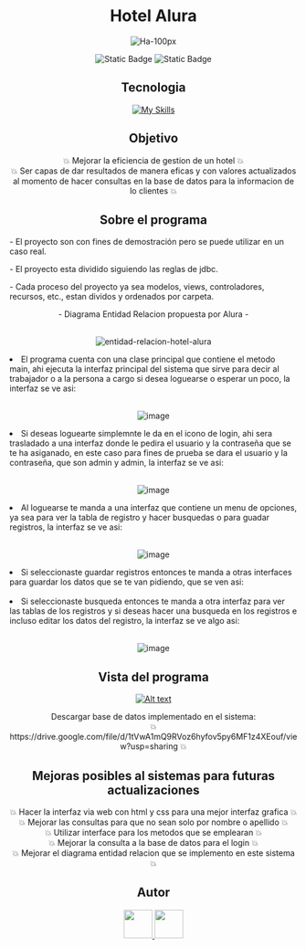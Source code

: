 <h1 align="center">Hotel Alura</h1>
<div align="center">
  
  ![Ha-100px](https://github.com/AdairTm2000/Hotel-Alura/assets/95663264/de2838cd-ae97-4797-9241-15c2045f8d7a)
  
</div>

<div align="center">
  
   ![Static Badge](https://img.shields.io/badge/JDK-Version_17-red)
   ![Static Badge](https://img.shields.io/badge/MySql-Version_8.0.34-blue)

</div>

<h2 align="center">Tecnologia</h2>
<div align="center">
  
   [![My Skills](https://skillicons.dev/icons?i=java)](https://skillicons.dev)
  
</div>

<h2 align="center"> Objetivo </h2>
<p align="center">
  💥 Mejorar la eficiencia de gestion de un hotel 💥 <br>  
  💥 Ser capas de dar resultados de manera eficas y con valores actualizados al momento de hacer consultas en la base de datos para la informacion de lo clientes 💥
 </p>

<h2 align="center"> Sobre el programa </h2>
<p> - El proyecto son con fines de demostración pero se puede utilizar en un caso real. </p>
<p> - El proyecto esta dividido siguiendo las reglas de jdbc. </p>
<p> - Cada proceso del proyecto ya sea modelos, views, controladores, recursos, etc., estan dividos y ordenados por carpeta. </p>
<p align="center"> - Diagrama Entidad Relacion propuesta por Alura - <br> <br></p>
<div align="center">
  
   ![entidad-relacion-hotel-alura](https://github.com/AdairTm2000/Hotel-Alura/assets/95663264/25e942a2-dd77-4ac4-ae71-03caddec1644)
  
</div>

<li>El programa cuenta con una clase principal que contiene el metodo main, ahi ejecuta la interfaz principal del sistema que sirve para decir al trabajador o a la persona a cargo si desea loguearse o esperar un poco, la interfaz se ve asi: <br> <br> </li>

<div align="center">
  
   ![image](https://github.com/AdairTm2000/Hotel-Alura/assets/95663264/b56830fc-0e9a-4f88-ba12-a940c08ab7f3)
 
</div>

<li> Si deseas loguearte simplemnte le da en el icono de login, ahi sera trasladado a una interfaz donde le pedira el usuario y la contraseña que se te ha asiganado, en este caso para fines de prueba se dara el usuario y la contraseña, que son admin y admin, la interfaz se ve asi: <br> <br> </li>

<div align="center">
  
   ![image](https://github.com/AdairTm2000/Hotel-Alura/assets/95663264/87bc8908-2c7c-4a05-bcf4-5f3cfe435806)

</div>

<li> Al loguearse te manda a una interfaz que contiene un menu de opciones, ya sea para ver la tabla de registro y hacer busquedas o para guadar registros, la interfaz se ve asi: <br> <br> </li>

<div align="center">
  
  ![image](https://github.com/AdairTm2000/Hotel-Alura/assets/95663264/a2ce9196-445e-4fbf-9fe6-27834ee75e2c)

</div>

<li>Si seleccionaste guardar registros entonces te manda a otras interfaces para guardar los datos que se te van pidiendo, que se ven asi: <br> <br></li>

<li>Si seleccionaste busqueda entonces te manda a otra interfaz para ver las tablas de los registros y si deseas hacer una busqueda en los registros e incluso editar los datos del registro, la interfaz se ve algo asi:  <br> <br></li>

<div align="center">
  
  ![image](https://github.com/AdairTm2000/Hotel-Alura/assets/95663264/5967dd6c-f266-42df-b129-16e562bdb04a)

</div>

<h2 align="center"> Vista del programa <br> </h2>
<div align="center">
    
  [![Alt text](https://img.youtube.com/vi/aKeyDKt8TIg/0.jpg)](https://www.youtube.com/watch?v=aKeyDKt8TIg)

</div>

<p align="center"> Descargar base de datos implementado en el sistema: <br> 💥 https://drive.google.com/file/d/1tVwA1mQ9RVoz6hyfov5py6MF1z4XEouf/view?usp=sharing 💥</p>

<h2 align="center"> Mejoras posibles al sistemas para futuras actualizaciones <br> </h2>
<p align="center">
  💥 Hacer la interfaz via web con html y css para una mejor interfaz grafica 💥 <br>  
  💥 Mejorar las consultas para que no sean solo por nombre o apellido 💥 <br>
  💥 Utilizar interface para los metodos que se emplearan 💥 <br>
  💥 Mejorar la consulta a la base de datos para el login 💥 <br>
  💥 Mejorar el diagrama entidad relacion que se implemento en este sistema 💥
 </p>

<h2 align="center"> Autor <br> </h2>
<div align="center">
   <a href="https://www.linkedin.com/in/adair-trejo-morales-9494aa262">
      <img src="https://cdn-icons-png.flaticon.com/128/174/174857.png" width="50">
   </a>
   <a href="https://www.linkedin.com/in/adair-trejo-morales-9494aa262">
      <img src="https://cdn-icons-png.flaticon.com/128/270/270798.png" width="50">
   </a>
</div>
